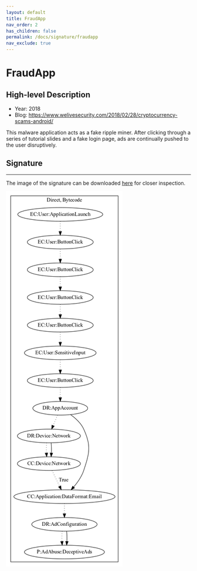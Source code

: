 ```yaml
---
layout: default
title: FraudApp
nav_order: 2
has_children: false
permalink: /docs/signature/fraudapp
nav_exclude: true
---
```


# FraudApp

## High-level Description

* Year: 2018
* Blog: https://www.welivesecurity.com/2018/02/28/cryptocurrency-scams-android/

This malware application acts as a fake ripple miner. After clicking through a series of tutorial slides and a fake login page, ads are continually pushed to the user disruptively.

## Signature
---

The image of the signature can be downloaded [here](../../img/signatures/FraudApp.png) for closer inspection.

![](../../img/signatures/FraudApp.png)